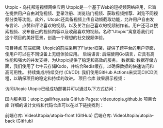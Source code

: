 Utopic - 乌托邦短视频网络应用
Utopic是一个基于Web的短视频网络应用，它旨在提供用户自由浏览视频、登录注册、浏览热门视频、获取视频推荐、浏览不同视频分类等功能。此外，Utopic还具备视频上传自动帧截取功能，允许用户自由发布言论、点赞和评论喜欢的视频，以及关注自己喜欢的视频制作者。用户还可以搜索视频、发布自己的视频内容以及收藏喜欢的视频。名称"Utopic"寓意着我们对这个项目的美好愿景，创造一个理想的社交视频体验。

项目特点
前端框架: Utopic的前端采用了Flutter框架，提供了跨平台的用户界面，使用户可以在不同设备上无缝体验应用。
后端语言: 后端使用Go语言，它具有高性能和强大的并发支持，为Utopic提供了稳定和高效的服务。
数据库: 数据存储方面，我们使用了七牛云存储Kodo，并结合Redis缓存，以确保数据的快速访问和高可用性。
持续集成/持续交付 (CI/CD): 我们使用GitHub Actions来实现CI/CD流程，以确保项目的稳定和持续的改进。
项目仓库
效果展示视频：

访问Utopic
Utopic已经成功部署并可以通过以下方式访问：

国内服务器：utopic.gallifrey.asia
GitHub Pages: videoutopia.github.io
项目仓库
详细的设计文档和代码仓库可以在以下链接找到：

前端仓库: VideoUtopia/utopia-front (GitHub)
后端仓库: VideoUtopia/utopia-back (GitHub)
